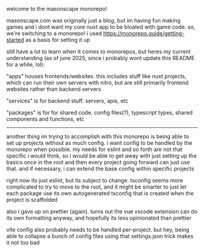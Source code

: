 welcome to the masonscape monorepo!

masonscape.com was originally just a blog, but im having fun making games and i dont want my core nuxt app to be bloated with game code. so, we're switching to a monorepo! i used https://monorepo.guide/getting-started as a basis for setting it up

still have a lot to learn when it comes to monorepos, but heres my current understanding (as of june 2025, since i probably wont update this README for a while, lol):

"apps" houses frontends/websites. this includes stuff like nuxt projects, which can run their own servers with nitro, but are still primarily frontend websites rather than backend servers

"services" is for backend stuff. servers, apis, etc

"packages" is for for shared code. config files(?), typescript types, shared components and functions, etc

---

another thing im trying to accomplish with this monorepo is being able to set up projects without as much config. i want config to be handled by the monorepo when possible. my needs for eslint and so forth are not that specific i would think, so i would be able to get away with just setting up the basics once in the root and then every project going forward can just use that. and if necessary, i can extend the base config within specific projects

right now its just eslint, but its subject to change. tsconfig seems more complicated to try to move to the root, and it might be smarter to just let each package use its own autogenerated tsconfig that is created when the project is scaffolded

also i gave up on prettier (again). turns out the vue vscode extension can do its own formatting anyway, and hopefully its less opinionated than prettier

vite config also probably needs to be handled per-project. but hey, being able to collapse a bunch of config files using that settings.json trick makes it not too bad